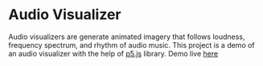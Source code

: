 # Audio Visualizer
Audio visualizers are generate animated imagery that follows loudness, frequency spectrum, and rhythm of audio music. This project is a demo of an audio visualizer with the help of [p5.js](https://p5js.org/) library.
Demo live [here](https://kenkaneki0625.github.io/audio_visualizer_p5js/)
